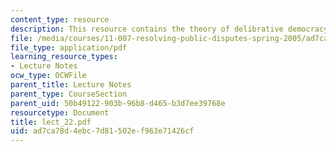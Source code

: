 ```yaml
---
content_type: resource
description: This resource contains the theory of delibrative democracy.
file: /media/courses/11-007-resolving-public-disputes-spring-2005/ad7ca78d4ebc7d81502ef963e71426cf_lect_22.pdf
file_type: application/pdf
learning_resource_types:
- Lecture Notes
ocw_type: OCWFile
parent_title: Lecture Notes
parent_type: CourseSection
parent_uid: 50b49122-903b-96b8-d465-b3d7ee39768e
resourcetype: Document
title: lect_22.pdf
uid: ad7ca78d-4ebc-7d81-502e-f963e71426cf
---
```

